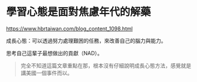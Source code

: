 # 學習心態是面對焦慮年代的解藥

https://www.hbrtaiwan.com/blog_content_1098.html

成長心態：可以透過努力處理艱困的任務，來改善自己的腦力與能力。

思考自己這輩子最想做出的貢獻（NAD）。



> 完全不知道這篇文章重點在那，根本沒有仔細說明成長心態方法，感覺就是講美國一個事件而以。